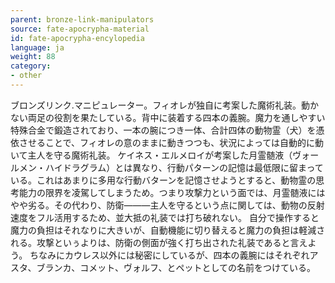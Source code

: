 ```yaml
---
parent: bronze-link-manipulators
source: fate-apocrypha-material
id: fate-apocrypha-encylopedia
language: ja
weight: 88
category:
- other
---
```


ブロンズリンク.マニピュレーター。フィオレが独自に考案した魔術礼装。動かない両足の役割を果たしている。背中に装着する四本の義腕。魔力を通しやすい特殊合金で鍛造されており、一本の腕につき一体、合計四体の動物霊（犬）を憑依させることで、フィオレの意のままに動きつつも、状況によっては自動的に動いて主人を守る魔術礼装。
ケイネス・エルメロイが考案した月霊髄液（ヴォールメン・ハイドラグラム）とは異なり、行動パターンの記憶は最低限に留まっている。これはあまりに多用な行動バターンを記憶させようとすると、動物霊の思考能力の限界を凌駕してしまうため。つまり攻撃力という面では、月霊髄液にはやや劣る。その代わり、防衛———主人を守るという点に関しては、動物の反射速度をフル活用するため、並大抵の礼装では打ち破れない。
自分で操作すると魔力の負担はそれなりに大きいが、自動機能に切り替えると魔力の負担は軽減される。攻撃といぅよりは、防衛の側面が強く打ち出された礼装であると言えよう。
ちなみにカウレス以外には秘密にしているが、四本の義腕にはそれぞれアスタ、ブランカ、コメット、ヴォルフ、とペットとしての名前をつけている。
